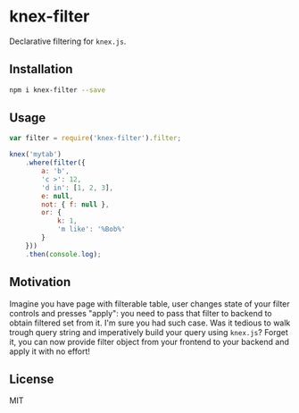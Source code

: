 # knex-filter

Declarative filtering for `knex.js`.

## Installation

```bash
npm i knex-filter --save
```

## Usage

```js
var filter = require('knex-filter').filter;

knex('mytab')
	.where(filter({
		a: 'b',
		'c >': 12,
		'd in': [1, 2, 3],
		e: null,
		not: { f: null },
		or: {
			k: 1,
			'm like': '%Bob%'
		}
	}))
	.then(console.log);
```

## Motivation

Imagine you have page with filterable table, user changes state of your filter controls and presses "apply": you need to pass that filter to backend to obtain filtered set from it. I'm sure you had such case. Was it tedious to walk trough query string and imperatively build your query using `knex.js`? Forget it, you can now provide filter object from your frontend to your backend and apply it with no effort!

## License

MIT
